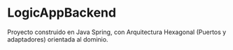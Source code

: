 # LogicAppBackend

Proyecto construido en Java Spring, con Arquitectura Hexagonal (Puertos y adaptadores) orientada al dominio. 
